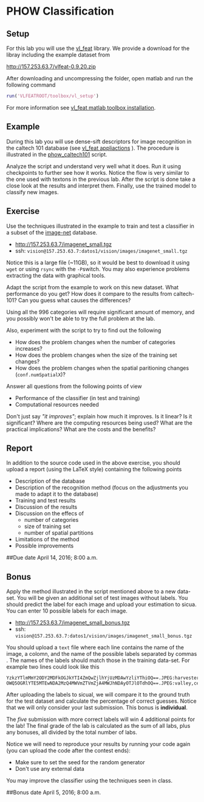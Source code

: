 # PHOW Classification

## Setup

For this lab you will use the [vl_feat](http://www.vlfeat.org/index.html) library. We provide a download for the libray including the example dataset from

http://157.253.63.7/vlfeat-0.9.20.zip

After downloading and uncompressing the folder, open matlab and run the following command

```matlab
run('VLFEATROOT/toolbox/vl_setup')
```

For more information see [vl_feat matlab toolbox installation](http://www.vlfeat.org/install-matlab.html).

## Example

During this lab you will use dense-sift descriptors for image recognition in the caltech 101 database (see [vl_feat appliactions](http://www.vlfeat.org/applications/apps.html) ). The procedure is illustrated in the [phow_caltech101](http://www.vlfeat.org/applications/caltech-101-code.html) script. 

Analyze the script and understand very well what it does. Run it using checkpoints to further see how it works. Notice the flow is very similar to the one used with textons in the previous lab. After the script is done take a close look at the results and interpret them. Finally, use the trained model to classify new images.

## Exercise

Use the techniques illustrated in the example to train and test a classifier in a subset of the [image-net](http://www.image-net.org) database. 

- http://157.253.63.7/imagenet_small.tgz 
- ssh: ``vision@157.253.63.7:datos1/vision/images/imagenet_small.tgz``

Notice this is a large file (~11GB), so it would be best to download it using ``wget`` or using ``rsync`` with the ``-P``switch. You may also experience problems extracting the data with graphical tools. 

Adapt the script from the example to work on this new dataset. What performance do you get? How does it compare to the results from caltech-101? Can you guess what causes the differences?

Using all the 996 categories will require significant amount of memory, and you possibly won't be able to try the full problem at the lab. 

Also, experiment with the script to try to find out the following

- How does the problem changes when the number of categories increases?
- How does the problem changes when the size of the training set changes?
- How does the problem changes when the spatial paritioning changes (``conf.numSpatialX``)?

Answer all questions from the following points of view

- Performance of the classifier (in test and training)
- Computational resources needed

Don't just say *"it improves"*; explain how much it improves. Is it linear? Is it significant? Where are the computing resources being used? What are the practical implications? What are the costs and the benefits? 

## Report

In addition to the source code used in the above exercise, you should upload a report (using the LaTeX style) containing the following points

- Description of the database
- Description of the recognition method (focus on the adjustments you made to adapt it to the database)
- Training and test results
- Discussion of the results
- Discussion on the effecs of
  - number of categories 
  - size of training set
  - number of spatial partitions
- Limitations of the method
- Possible improvements

##Due date
April 14, 2016; 8:00 a.m.

## Bonus

Apply the method illustrated in the script mentioned above to a new data-set. You will be given an additional set of test images without labels. You should predict the label for each image and upload your estimation to sicua. You can enter 10 possible labels for each image.

- http://157.253.63.7/imagenet_small_bonus.tgz 
- ssh: ``vision@157.253.63.7:datos1/vision/images/imagenet_small_bonus.tgz``

You should upload a ``text`` file where each line contains the name of the image, a colomn, and the name of the possible labels separated by commas . The names of the labels should match those in the training data-set. For example two lines could look like this

 ```robotframework
 YzkzYTlmMmY2ODY2MDFkOGJkYTI4ZmQwZjlhYjUzMDAwYzliYThiOQ==.JPEG:harvester,malinois,drumstick,quilt,consomme,Siberian_husky,Band_Aid,otterhound,cicada,espress
OWQ5OGRlYTE5MTEwNDA2MzQ4MWVmZTVmZjA4MWJhNDAyOTJlOTdhOQ==.JPEG:valley,centipede,stinkhorn,lacewing,web_site,perfume,ringlet,Model_T,steel_arch_bridge,white_wolf
 ```

After uploading the labels to sicual, we will compare it to the ground truth for the test dataset and calculate the percentage of correct guesses. Notice that we will only consider your last submission. This bonus is **individual**.

The *five* submission with more correct labels will win 4 additional points for the lab! The final grade of the lab is calculated as the sum of all labs, plus any bonuses, all divided by the total number of labs.

Notice we will need to reproduce your results by running your code again (you can upload the code after the contest ends):
- Make sure to set the seed for the random generator
- Don't use any external data

You may improve the classifier using the techniques seen in class.

##Bonus date
April 5, 2016; 8:00 a.m.

